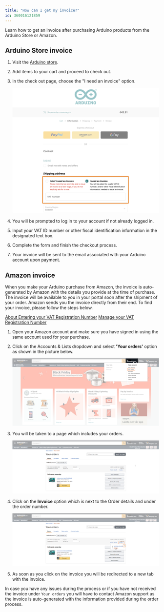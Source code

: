 ```yaml
---
title: "How can I get my invoice?"
id: 360016121859
---
```


Learn how to get an invoice after purchasing Arduino products from the Arduino Store or Amazon.

## Arduino Store invoice

1. Visit the [Arduino store](https://store.arduino.cc/).

2. Add items to your cart and proceed to check out.

3. In the check out page, choose the "I need an invoice" option.

   ![Check out page with "I need an invoice" option selected](img/Arduino-store-invoice.png)

4. You will be prompted to log in to your account if not already logged in.

5. Input your VAT ID number or other fiscal identification information in the designated text box.

6. Complete the form and finish the checkout process. 

7. Your invoice will be sent to the email associated with your Arduino account upon payment.

## Amazon invoice

When you make your Arduino purchase from Amazon, the invoice is auto-generated by Amazon with the details you provide at the time of purchase. The invoice will be available to you in your portal soon after the shipment of your order. Amazon sends you the invoice directly from their end. To find your invoice, please follow the steps below.

[About Entering your VAT Registration Number](https://www.amazon.de/-/en/gp/help/customer/display.html?nodeId=GXLHSERYZ2WM39CR)
[Manage your VAT Registration Number](https://www.amazon.de/-/en/gp/help/customer/display.html?nodeId=GSSLNVJHYW9X5UCF)

1. Open your Amazon account and make sure you have signed in using the same account used for your purchase.

2. Click on the Accounts & Lists dropdown and select **'Your orders'** option as shown in the picture below.

   ![Amazon - Your Orders](img/AZ_YourOrders.png "Amazon - Your Orders")

3. You will be taken to a page which includes your orders.

   ![Amazon - Order List](img/AZ_OrderList.png "Amazon - Order List")

4. Click on the **Invoice** option which is next to the Order details and under the order number.

   ![Amazon - Order invoice](img/AZ_OrderInvoice.png "Amazon - Order invoice")

5. As soon as you click on the invoice you will be redirected to a new tab with the invoice.

In case you have any issues during the process or if you have not received the invoice under `Your orders` you will have to contact Amazon support as the invoice is auto-generated with the information provided during the order process.

